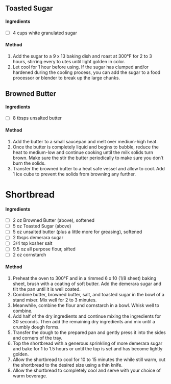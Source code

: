 ## Toasted Sugar

#### Ingredients

- [ ] 4 cups white granulated sugar

#### Method

1. Add the sugar to a 9 x 13 baking dish and roast at 300°F for 2 to 3 hours, stirring every  to utes until light golden in color.
2. Let cool for 1 hour before using. If the sugar has clumped and/or hardened during the cooling process, you can add the sugar to a food processor or blender to break up the large chunks.

## Browned Butter

#### Ingredients

- [ ] 8 tbsps unsalted butter

#### Method

1. Add the butter to a small saucepan and melt over medium-high heat.
2. Once the butter is completely liquid and begins to bubble, reduce the heat to medium-low and continue cooking until the milk solids turn brown. Make sure the stir the butter periodically to make sure you don’t burn the solids.
3. Transfer the browned butter to a heat safe vessel and allow to cool. Add 1 ice cube to prevent the solids from browning any further.

<!-- TAG: baking -->
<!-- TAG: bread -->
<!-- TAG: treat -->

# Shortbread

#### Ingredients

- [ ] 2 oz Browned Butter (above), softened
- [ ] 5 oz Toasted Sugar (above)
- [ ] 5 oz unsalted butter (plus a little more for greasing), softened
- [ ] 2 tbsps demerara sugar
- [ ] 3/4 tsp kosher salt
- [ ] 9.5 oz all purpose flour, sifted
- [ ] 2 oz cornstarch

#### Method

1. Preheat the oven to 300°F and in a rimmed 6 x 10 (1/8 sheet) baking sheet, brush with a coating of soft butter. Add the demerara sugar and tilt the pan until it is well coated.
2. Combine butter, browned butter, salt, and toasted sugar in the bowl of a stand mixer. Mix well for 2 to 3 minutes.
3. Meanwhile, combine the flour and cornstarch in a bowl. Whisk well to combine.
4. Add half of the dry ingredients and continue mixing the ingredients for 30 seconds. Then add the remaining dry ingredients and mix until a crumbly dough forms.
5. Transfer the dough to the prepared pan and gently press it into the sides and corners of the tray.
6. Top the shortbread with a generous sprinkling of more demerara sugar and bake for 1 to 1.5 hours or until the top is set and has become lightly golden.
7. Allow the shortbread to cool for 10 to 15 minutes the while still warm, cut the shortbread to the desired size using a thin knife.
8. Allow the shortbread to completely cool and serve with your choice of warm beverage.
